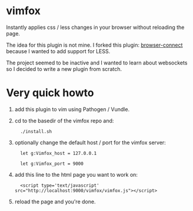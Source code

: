 vimfox
======

Instantly applies css / less changes in your browser without reloading the page.

The idea for this plugin is not mine. I forked this plugin: [browser-connect](https://github.com/Bogdanp/browser-connect.vim)
because I wanted to add support for LESS. 

The project seemed to be inactive and I wanted to learn about websockets so 
I decided to write a new plugin from scratch.


Very quick howto
================

1. add this plugin to vim using Pathogen / Vundle.
2. cd to the basedir of the vimfox repo and:

         ./install.sh

3. optionally change the default host / port for the vimfox server:

         let g:Vimfox_host = 127.0.0.1

         let g:Vimfox_port = 9000

4. add this line to the html page you want to work on:

         <script type='text/javascript' src="http://localhost:9000/vimfox/vimfox.js"></script>

5. reload the page and you're done.

